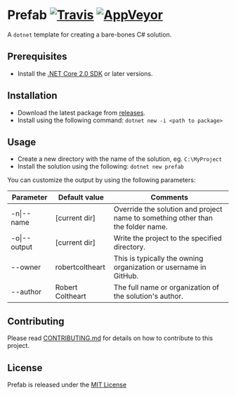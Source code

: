 # Prefab [![Travis](https://img.shields.io/travis/robertcoltheart/Prefab.svg)](https://travis-ci.org/robertcoltheart/Prefab) [![AppVeyor](https://img.shields.io/appveyor/ci/robertcoltheart/Prefab.svg)](https://ci.appveyor.com/project/robertcoltheart/Prefab)
A `dotnet` template for creating a bare-bones C# solution.

## Prerequisites
- Install the [.NET Core 2.0 SDK](https://www.microsoft.com/net/core) or later versions.

## Installation
- Download the latest package from [releases](https://github.com/robertcoltheart/Prefab/releases).
- Install using the following command: `dotnet new -i <path to package>`

## Usage
- Create a new directory with the name of the solution, eg. `C:\MyProject`
- Install the solution using the following: `dotnet new prefab`

You can customize the output by using the following parameters:

Parameter | Default value | Comments
--- | --- | --- |
-n&#124;--name | [current dir] | Override the solution and project name to something other than the folder name.
-o&#124;--output | [current dir] | Write the project to the specified directory.
--owner | robertcoltheart | This is typically the owning organization or username in GitHub.
--author | Robert Coltheart | The full name or organization of the solution's author.

## Contributing
Please read [CONTRIBUTING.md](CONTRIBUTING.md) for details on how to contribute to this project.

## License
Prefab is released under the [MIT License](LICENSE)
